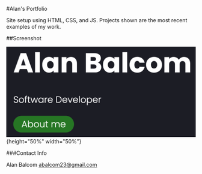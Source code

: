 #Alan's Portfolio

Site setup using HTML, CSS, and JS.  Projects shown are the most recent examples of my work.

##Screenshot

![Alan Balcom](src/images/readmephoto.png){height="50%" width="50%"}

###Contact Info

Alan Balcom
abalcom23@gmail.com



